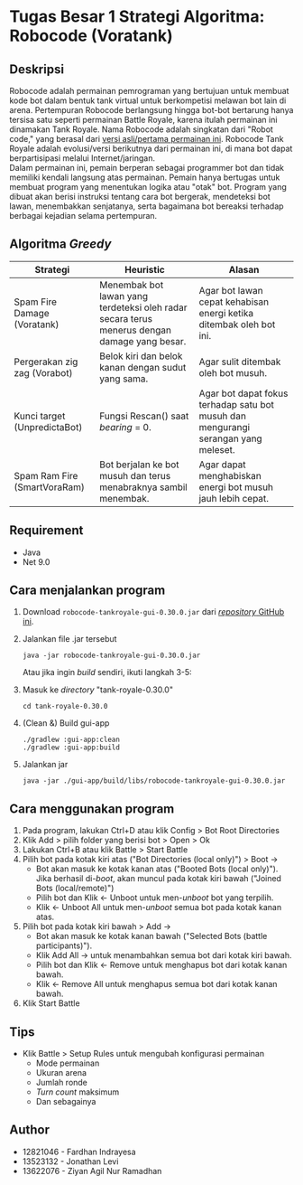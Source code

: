 # Tugas Besar 1 Strategi Algoritma:<br>Robocode (Voratank)

## Deskripsi
Robocode adalah permainan pemrograman yang bertujuan untuk membuat kode bot dalam bentuk tank virtual untuk berkompetisi melawan bot lain di arena. Pertempuran Robocode berlangsung hingga bot-bot bertarung hanya tersisa satu seperti permainan Battle Royale, karena itulah permainan ini dinamakan Tank Royale. Nama Robocode adalah singkatan dari "Robot code," yang berasal dari [versi asli/pertama permainan ini](https://robocode.sourceforge.io/). Robocode Tank Royale adalah evolusi/versi berikutnya dari permainan ini, di mana bot dapat berpartisipasi melalui Internet/jaringan.  
Dalam permainan ini, pemain berperan sebagai programmer bot dan tidak memiliki kendali langsung atas permainan. Pemain hanya bertugas untuk membuat program yang menentukan logika atau "otak" bot. Program yang dibuat akan berisi instruksi tentang cara bot bergerak, mendeteksi bot lawan, menembakkan senjatanya, serta bagaimana bot bereaksi terhadap berbagai kejadian selama pertempuran.

## Algoritma *Greedy*
| Strategi | Heuristic | Alasan |
| ----- | ----- | ----- |
| Spam Fire Damage (Voratank) | Menembak bot lawan yang terdeteksi oleh radar secara terus menerus dengan damage yang besar. | Agar bot lawan cepat kehabisan energi ketika ditembak oleh bot ini. |
| Pergerakan zig zag (Vorabot) | Belok kiri dan belok kanan dengan sudut yang sama. | Agar sulit ditembak oleh bot musuh. |
| Kunci target (UnpredictaBot) | Fungsi Rescan() saat *bearing* \= 0\. | Agar bot dapat fokus terhadap satu bot musuh dan mengurangi serangan yang meleset. |
| Spam Ram Fire (SmartVoraRam) | Bot berjalan ke bot musuh dan terus menabraknya sambil menembak. | Agar dapat menghabiskan energi bot musuh jauh lebih cepat. |

## Requirement
- Java
- Net 9.0

## Cara menjalankan program
1. Download `robocode-tankroyale-gui-0.30.0.jar` dari [*repository* GitHub ini](https://github.com/Ariel-HS/tubes1-if2211-starter-pack/releases).
2. Jalankan file .jar tersebut
    ```
    java -jar robocode-tankroyale-gui-0.30.0.jar
    ```
    Atau jika ingin *build* sendiri, ikuti langkah 3-5:
    
3. Masuk ke *directory* "tank-royale-0.30.0"
    ```
    cd tank-royale-0.30.0
    ```
4. (Clean &) Build gui-app
    ```
    ./gradlew :gui-app:clean
    ./gradlew :gui-app:build
    ```
5. Jalankan jar
    ```
    java -jar ./gui-app/build/libs/robocode-tankroyale-gui-0.30.0.jar
    ```

## Cara menggunakan program
1. Pada program, lakukan Ctrl+D atau klik Config > Bot Root Directories
2. Klik Add > pilih folder yang berisi bot > Open > Ok
3. Lakukan Ctrl+B atau klik Battle > Start Battle
4. Pilih bot pada kotak kiri atas ("Bot Directories (local only)") > Boot →
    * Bot akan masuk ke kotak kanan atas ("Booted Bots (local only)"). Jika berhasil di-*boot*, akan muncul pada kotak kiri bawah ("Joined Bots (local/remote)")
    * Pilih bot dan Klik ← Unboot untuk men-*unboot* bot yang terpilih.
    * Klik ← Unboot All untuk men-*unboot* semua bot pada kotak kanan atas.
5. Pilih bot pada kotak kiri bawah > Add →
    * Bot akan masuk ke kotak kanan bawah ("Selected Bots (battle participants)").
    * Klik Add All → untuk menambahkan semua bot dari kotak kiri bawah.
    * Pilih bot dan Klik ← Remove untuk menghapus bot dari kotak kanan bawah.
    * Klik ← Remove All untuk menghapus semua bot dari kotak kanan bawah.
6. Klik Start Battle

## Tips
* Klik Battle > Setup Rules untuk mengubah konfigurasi permainan
    * Mode permainan
    * Ukuran arena
    * Jumlah ronde
    * *Turn count* maksimum
    * Dan sebagainya

## Author
- 12821046 - Fardhan Indrayesa
- 13523132 - Jonathan Levi
- 13622076 - Ziyan Agil Nur Ramadhan
